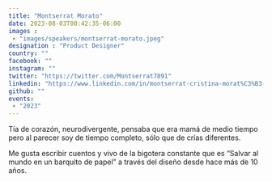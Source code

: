 ```yaml
---
title: "Montserrat Morato"
date: 2023-08-03T00:42:35-06:00
images : 
 - "images/speakers/montserrat-morato.jpeg"
designation : "Product Designer"
country: ""
facebook: ""
instagram: ""
twitter: "https://twitter.com/Montserrat7891"
linkedin: "https://www.linkedin.com/in/montserrat-cristina-morat%C3%B3-garc%C3%ADa/?originalSubdomain=mx"
github: ""
events: 
 - "2023"
---
```


Tía de corazón, neurodivergente, pensaba que era mamá de medio tiempo pero al parecer soy 
de tiempo completo, sólo que de crías diferentes.

Me gusta escribir cuentos y vivo de la bigotera constante que es “Salvar al mundo en un barquito de papel” a través del diseño desde hace más de 10 años.